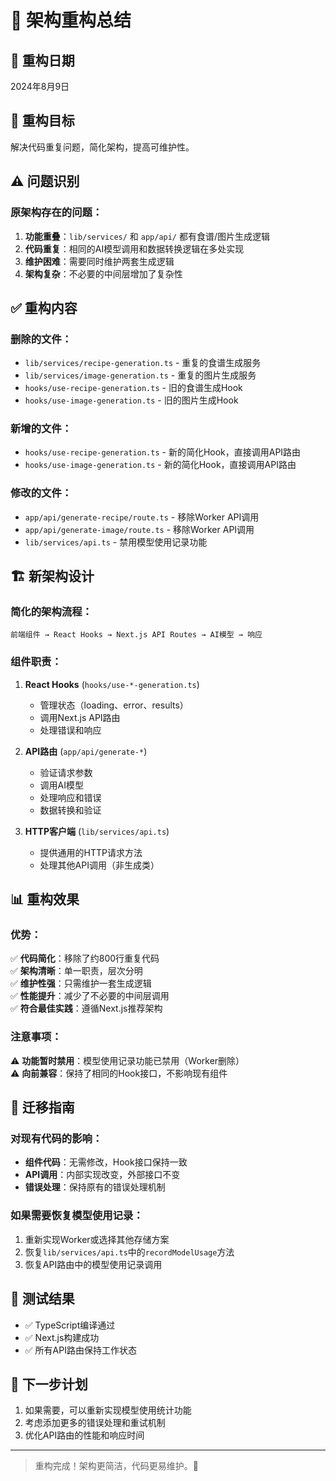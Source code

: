 # 🔧 架构重构总结

## 📅 重构日期
2024年8月9日

## 🎯 重构目标
解决代码重复问题，简化架构，提高可维护性。

## ⚠️ 问题识别

### 原架构存在的问题：
1. **功能重叠**：`lib/services/` 和 `app/api/` 都有食谱/图片生成逻辑
2. **代码重复**：相同的AI模型调用和数据转换逻辑在多处实现
3. **维护困难**：需要同时维护两套生成逻辑
4. **架构复杂**：不必要的中间层增加了复杂性

## ✅ 重构内容

### 删除的文件：
- `lib/services/recipe-generation.ts` - 重复的食谱生成服务
- `lib/services/image-generation.ts` - 重复的图片生成服务
- `hooks/use-recipe-generation.ts` - 旧的食谱生成Hook
- `hooks/use-image-generation.ts` - 旧的图片生成Hook

### 新增的文件：
- `hooks/use-recipe-generation.ts` - 新的简化Hook，直接调用API路由
- `hooks/use-image-generation.ts` - 新的简化Hook，直接调用API路由

### 修改的文件：
- `app/api/generate-recipe/route.ts` - 移除Worker API调用
- `app/api/generate-image/route.ts` - 移除Worker API调用
- `lib/services/api.ts` - 禁用模型使用记录功能

## 🏗️ 新架构设计

### 简化的架构流程：
```
前端组件 → React Hooks → Next.js API Routes → AI模型 → 响应
```

### 组件职责：
1. **React Hooks** (`hooks/use-*-generation.ts`)
   - 管理状态（loading、error、results）
   - 调用Next.js API路由
   - 处理错误和响应

2. **API路由** (`app/api/generate-*`)
   - 验证请求参数
   - 调用AI模型
   - 处理响应和错误
   - 数据转换和验证

3. **HTTP客户端** (`lib/services/api.ts`)
   - 提供通用的HTTP请求方法
   - 处理其他API调用（非生成类）

## 📊 重构效果

### 优势：
✅ **代码简化**：移除了约800行重复代码  
✅ **架构清晰**：单一职责，层次分明  
✅ **维护性强**：只需维护一套生成逻辑  
✅ **性能提升**：减少了不必要的中间层调用  
✅ **符合最佳实践**：遵循Next.js推荐架构  

### 注意事项：
⚠️ **功能暂时禁用**：模型使用记录功能已禁用（Worker删除）  
⚠️ **向前兼容**：保持了相同的Hook接口，不影响现有组件  

## 🔄 迁移指南

### 对现有代码的影响：
- **组件代码**：无需修改，Hook接口保持一致
- **API调用**：内部实现改变，外部接口不变
- **错误处理**：保持原有的错误处理机制

### 如果需要恢复模型使用记录：
1. 重新实现Worker或选择其他存储方案
2. 恢复`lib/services/api.ts`中的`recordModelUsage`方法
3. 恢复API路由中的模型使用记录调用

## 🧪 测试结果
- ✅ TypeScript编译通过
- ✅ Next.js构建成功
- ✅ 所有API路由保持工作状态

## 📝 下一步计划
1. 如果需要，可以重新实现模型使用统计功能
2. 考虑添加更多的错误处理和重试机制
3. 优化API路由的性能和响应时间

---

> 重构完成！架构更简洁，代码更易维护。🎉 